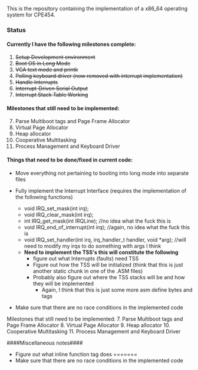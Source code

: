 This is the repository containing the implementation of a x86_64 operating system for CPE454.

### Status
#### Currently I have the following milestones complete:
1. ~~Setup Development environment~~
2. ~~Boot OS in Long Mode~~
3. ~~VGA text mode and printk~~
4. ~~Polling keyboard driver (now removed with interrupt implementation)~~
5. ~~Handle Interrupts~~
6. ~~Interrupt-Driven Serial Output~~
7. ~~Interrupt Stack Table Working~~
#### Milestones that still need to be implemented:
7. Parse Multiboot tags and Page Frame Allocator
8. Virtual Page Allocator
9. Heap allocator
10. Cooperative Multitasking
11. Process Management and Keyboard Driver

#### Things that need to be done/fixed in current code:
* Move everything not pertaining to booting into long mode into separate files
* Fully implement the Interrupt Interface (requires the implementation of the following functions)
  * void IRQ_set_mask(int irq);
  * void IRQ_clear_mask(int irq);
  * int IRQ_get_mask(int IRQLine); //no idea what the fuck this is
  * void IRQ_end_of_interrupt(int irq); //again, no idea what the fuck this is
  * void IRQ_set_handler(int irq, irq_handler_t handler, void *arg); //will need to modify my irqs to do something with args I think
  * **Need to implement the TSS's this will constitute the following**
  	* figure out what Interrupts (faults) need TSS
  	* Figure out how the TSS will be initialized (think that this is just another static chunk in one of the .ASM files)
  	* Probably also figure out where the TSS stacks will be and how they will be implemented
  		* Again, I think that this is just some more asm define bytes and tags

* Make sure that there are no race conditions in the implemented code

Milestones that still need to be implemented:
7. Parse Multiboot tags and Page Frame Allocator
8. Virtual Page Allocator
9. Heap allocator
10. Cooperative Multitasking
11. Process Management and Keyboard Driver

####Miscellaneous notes####
* Figure out what inline function tag does
=======
* Make sure that there are no race conditions in the implemented code